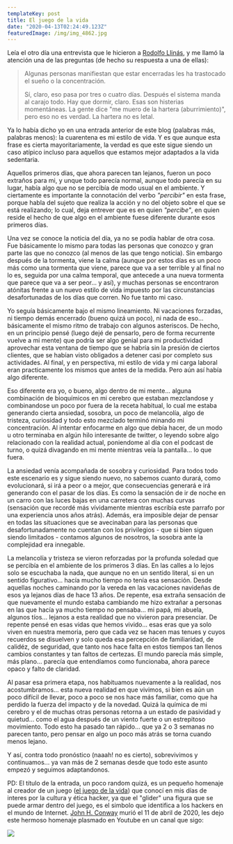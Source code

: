 ```yaml
---
templateKey: post
title: El juego de la vida
date: "2020-04-13T02:24:49.123Z"
featuredImage: /img/img_4862.jpg
---
```

Leía el otro día una entrevista que le hicieron a [Rodolfo Llinás](https://es.wikipedia.org/wiki/Rodolfo_Llin%C3%A1s), y me llamó la atención una de las preguntas (de hecho su respuesta a una de ellas):

> Algunas personas manifiestan que estar encerradas les ha trastocado el sueño o la concentración.
>
> Sí, claro, eso pasa por tres o cuatro días. Después el sistema manda al carajo todo. Hay que dormir, claro. Esas son histerias momentáneas. La gente dice "me muero de la hartera (aburrimiento)", pero eso no es verdad. La hartera no es letal.

Ya lo había dicho yo en una entrada anterior de este blog (palabras más, palabras menos): la cuarentena es mi estilo de vida. Y es que aunque esta frase es cierta mayoritariamente, la verdad es que este sigue siendo un caso atípico incluso para aquellos que estamos mejor adaptados a la vida sedentaria.

Aquellos primeros días, que ahora parecen tan lejanos, fueron un poco extraños para mi, y unque todo parecía normal, aunque todo parecía en su lugar, había algo que no se percibía de modo usual en el ambiente. Y ciertamente es importante la connotación del verbo *"percibir"* en esta frase, porque habla del sujeto que realiza la acción y no del objeto sobre el que se está realizando; lo cual, deja entrever que es en quien *"percibe"*, en quien reside el hecho de que algo en el ambiente fuese diferente durante esos primeros días.

Una vez se conoce la noticia del día, ya no se podía hablar de otra cosa. Fue básicamente lo mismo para todas las personas que conozco y gran parte las que no conozco (al menos de las que tengo noticia). Sin embargo después de la tormenta, viene la calma (aunque por estos días es un poco más como una tormenta que viene, parece que va a ser terrible y al final no lo es, seguida por una calma temporal, que antecede a una nueva tormenta que parece que va a ser peor... y así), y muchas personas se encontraron atónitas frente a un nuevo estilo de vida impuesto por las circunstancias desafortunadas de los días que corren. No fue tanto mi caso.

Yo seguía básicamente bajo el mismo lineamiento. Ni vacaciones forzadas, ni tiempo demás encerrado (bueno quizá un poco), ni nada de eso... básicamente el mismo ritmo de trabajo con algunos asteriscos. De hecho, en un principio pensé (luego dejé de pensarlo, pero de forma recurrente vuelve a mi mente) que podría ser algo genial para mi productividad aprovechar esta ventana de tiempo que se habría sin la presión de ciertos clientes, que se habían visto obligados a detener casi por completo sus actividades. Al final, y en perspectiva, mi estilo de vida y mi carga laboral eran practicamente los mismos que antes de la medida. Pero aún así había algo diferente.

Eso diferente era yo, o bueno, algo dentro de mi mente... alguna combinación de bioquímicos en mi cerebro que estaban mezclandose y combinandose un poco por fuera de la receta habitual, lo cual me estaba generando cierta ansiedad, sosobra, un poco de melancolía, algo de tristeza, curiosidad y todo esto mezclado terminó minando mi concentración. Al intentar enfocarme en algo que debía hacer, de un modo u otro terminaba en algún hilo interesante de twitter, o leyendo sobre algo relacionado con la realidad actual, poniendome al día con el podcast de turno, o quizá divagando en mi mente mientras veía la pantalla... lo que fuera.

La ansiedad venía acompañada de sosobra y curiosidad. Para todos todo este escenario es y sigue siendo nuevo, no sabemos cuanto durará, como evolucionará, si irá a peor o a mejor, que consecuencias generará e irá generando con el pasar de los días. Es como la sensación de ir de noche en un carro con las luces bajas en una carretera con muchas curvas (sensación que recordé más vívidamente mientras escribía este parrafo por una experiencia unos años atrás). Además, era imposible dejar de pensar en todas las situaciones que se avecinaban para las personas que desafortunadamente no cuentan con los privilegios - que si bien siguen siendo limitados - contamos algunos de nosotros, la sosobra ante la complejidad era innegable.

La melancolía y tristeza se vieron reforzadas por la profunda soledad que se percibía en el ambiente de los primeros 3 días. En las calles a lo lejos solo se escuchaba la nada, que aunque no en un sentido literal, si en un sentido figurativo... hacía mucho tiempo no tenía esa sensación. Desde aquellas noches caminando por la vereda en las vacaciones navideñas de esos ya lejanos días de hace 13 años. De repente, esa extraña sensación de que nuevamente el mundo estaba cambiando me hizo extrañar a personas en las que hacía ya mucho tiempo no pensaba... mi papá, mi abuela, algunos tíos... lejanos a esta realidad que no vivieron para presenciar. De repente pensé en esas vidas que hemos vivido... esas eras que ya solo viven en nuestra memoria, pero que cada vez se hacen mas tenues y cuyos recuerdos se disuelven y solo queda esa percepción de familiaridad, de calidéz, de seguridad, que tanto nos hace falta en estos tiempos tan llenos cambios constantes y tan faltos de certezas. El mundo parecía más simple, más plano... parecía que entendíamos como funcionaba, ahora parece opaco y falto de claridad.

Al pasar esa primera etapa, nos habituamos nuevamente a la realidad, nos acostumbramos... esta nueva realidad en que vivimos, si bien es aún un poco difícil de llevar, poco a poco se nos hace más familiar, como que ha perdido la fuerza del impacto y de la novedad. Quizá la química de mi cerebro y el de muchas otras personas retorna a un estado de pasividad y quietud... como el agua después de un viento fuerte o un estrepitoso movimiento. Todo esto ha pasado tan rápido... que ya 2 o 3 semanas no parecen tanto, pero pensar en algo un poco más atrás se torna cuando menos lejano.

Y así, contra todo pronóstico (naaah! no es cierto), sobrevivimos y continuamos... ya van más de 2 semanas desde que todo este asunto empezó y seguimos adaptandonos.

PD: El título de la entrada, un poco random quizá, es un pequeño homenaje al creador de un juego ([el juego de la vida](https://es.wikipedia.org/wiki/Juego_de_la_vida)) que conocí en mis días de interes por la cultura y ética hacker, ya que el "glider" una figura que se puede armar dentro del juego, es el simbolo que identifica a los hackers en el mundo de Internet. [John H. Conway](https://es.wikipedia.org/wiki/John_Horton_Conway) murió el 11 de abril de 2020, les dejo este hermoso homenaje plasmado en Youtube en un canal que sigo:

[![](http://img.youtube.com/vi/omMcrvVGTMs/0.jpg)](http://www.youtube.com/watch?v=omMcrvVGTMs)